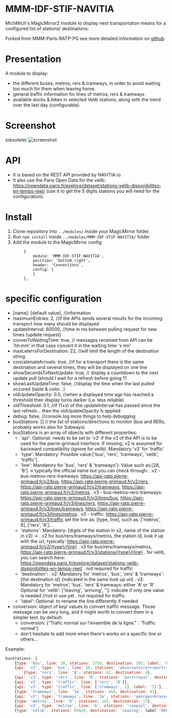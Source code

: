 # MMM-IDF-STIF-NAVITIA

MichMich's MagicMirror2 module to display next transportation means for a configured list of stations/ destinations:

Forked from MMM-Paris-RATP-PG see more detailed information on [github](https://github.com/da4throux/MMM-Paris-RATP-PG).

# Presentation
A module to display:
* the different buses, metros, rers & tramways, in order to avoid waiting too much for them when leaving home. 
* general traffic information for lines of metros, rers & tramways
* available docks & bikes in selected Velib stations, along with the trend over the last day (configurable).

# Screenshot
(obsolete)
![screenshot](https://github.com/da4throux/MMM-Paris-RATP-PG/blob/master/MMM-Paris-RATP-PG2.png)

# API
* It is based on the REST API provided by NAVITIA.io
* It also use the Paris Open Data for the velib: https://opendata.paris.fr/explore/dataset/stations-velib-disponibilites-en-temps-reel/ (use it to get the 5 digits stations you will need for the configuration).

# Install

1. Clone repository into `../modules/` inside your MagicMirror folder.
2. Run `npm install` inside `../modules/MMM-IDF-STIF-NAVITIA/` folder
3. Add the module to the MagicMirror config
```
		{
	        module: 'MMM-IDF-STIF-NAVITIA',
	        position: 'bottom_right',
	        header: 'Connections',
	        config: {
	        }
    	},
```

# specific configuration
* [name]: [default value], //information
* maximumEntries: 2, //if the APIs sends several results for the incoming transport how many should be displayed
* updateInterval: 60000, //time in ms between pulling request for new times (update request)
* converToWaitingTime: true, // messages received from API can be 'hh:mm' in that case convert it in the waiting time 'x mn'
* maxLeterrsForDestination: 22, //will limit the length of the destination string
* concatenateArrivals: true, //if for a transport there is the same destination and several times, they will be displayed on one line
* showSecondsToNextUpdate: true, // display a countdown to the next update pull (should I wait for a refresh before going ?)
* showLastUpdateTime: false, //display the time when the last pulled occured (taste & color...)
* oldUpdateOpacity: 0.5, //when a displayed time age has reached a threshold their display turns darker (i.e. less reliable)
* oldThreshold: 0.1, //if (1+x) of the updateInterval has passed since the last refresh... then the oldUpdateOpacity is applied
* debug: false, //console.log more things to help debugging
* busStations: [] // the list of stations/directions to monitor (bus and RERs, probably works also for Subways)
* busStations is an array of objects with different properties:
  - 'api': Optional: needs to be set to 'v3' if the v3 of the API is to be used for the pierre-grimaud interface. If missing, v2 is assumed for backward compatibility (ignore for velib). Mandatory 'v3' for 'traffic'
  - 'type': Mandatory: Possible value:['bus', 'rers', 'tramways', 'velib', 'traffic']
  - 'line': Mandatory for 'bus', 'rers' & 'tramways']: Value such as:[28, 'B'] -> typically the official name but you can check through: 
   . v2 - bus-metros-rers-tramways: https://api-ratp.pierre-grimaud.fr/v2/bus, https://api-ratp.pierre-grimaud.fr/v2/rers, https://api-ratp.pierre-grimaud.fr/v2/tramways, https://api-ratp.pierre-grimaud.fr/v2/metros
   . v3 - bus-metros-rers-tramways: https://api-ratp.pierre-grimaud.fr/v3/lines/bus, https://api-ratp.pierre-grimaud.fr/v3/lines/rers, https://api-ratp.pierre-grimaud.fr/v3/lines/tramways, https://api-ratp.pierre-grimaud.fr/v3/lines/metros
   . v3 - traffic: https://api-ratp.pierre-grimaud.fr/v3/traffic set the line as: [type, line], such as: ['metros', 6], ['rers', 'A']...
  - 'stations': Mandatory: [digits of the station in v2, name of the station in v3] ->
    . v2 for bus/rers/tramways/metros, the station id, look it up with the url, typically: https://api-ratp.pierre-grimaud.fr/v2/{type}/{line}
    . v3 for bus/rers/tramways/metros, https://api-ratp.pierre-grimaud.fr/v3/stations/{type}/{line}
    . for velib, you can search here: https://opendata.paris.fr/explore/dataset/stations-velib-disponibilites-en-temps-reel/
    . not required for traffic
  - 'destination': 
    . v2: Mandatory for 'metros', 'bus', 'rers' & 'tramways': [the destination id] (indicated in the same look up url)
    . v3: Mandatory for 'metros', 'bus', 'rers' & tramways: either 'A' or 'R'
    . Optional for 'velib': ['leaving', 'arriving', '']: indicate if only one value is needed //not in use yet
    . not required for traffic.
  - 'label': Optional: to rename the line differently if needed
* conversion: object of key/ values to convert traffic message. Those message can be very long, and it might worth to convert them in a simpler text. by default:
  - conversion: {"Trafic normal sur l'ensemble de la ligne." : 'Traffic normal'}
  - don't hesitate to add more when there's works on a specific line or others...

Example:
```javascript
busStations: [
	{type: 'bus', line: 38, stations: 2758, destination: 183, label: 'bus vers le Nord'},
	{api: 'v3', type: 'bus', line: 38, stations: 'observatoire+++port+royal', destination: 'A'},
        {type: 'rers', line: 'B', stations: 62, destination: 4},
	{api: 'v3', type: 'rers', line: 'B', stations: 'port+royal', destination: 'A'},
	{api: 'v3', type: 'traffic', line: ['rers', 'B']},
	{api: 'v3', type: 'traffic', line: ['tramways', 1], label: 'T1'}, //label to avoid confusion with metros line 1
	{type: 'tramways', line: '3a', stations: 464, destination: 41},	
	{api: 'v3', type: 'tramways', line: '3a', stations: 'georges+brassens', destination: 'R'},
	{type: 'metros', line: '6', stations: 145, destination: 17},	
	{api: 'v3', type: 'metros', line: '6', stations: 'raspail', destination: 'A'},
	{type: 'velib', stations: 05029, destination: 'leaving', label 'RER'}]
```
